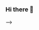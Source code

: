 ### Hi there 👋

<!--
**M0rdek4y/M0rdek4y** is a ✨ _special_ ✨ repository because its `README.md` (this file) appears on your GitHub profile.

Here are some ideas to get you started:

-- 👋 Hi, I’m @MarquesDesigner
# Repositório público do <a href="https://github.com/M0rdek4y/" target="_blank" rel="external">M0rdek4y</a>
<p><img style="width: 200px; margin: 0px; padding: 0px; left: 10%;" src="https://github.com/M0rdek4y/Repositorio-de-midia/blob/master/media/images/png/logos/logo.png?raw=true" alt="LogoAlien"></p>
<p style="display: inline-block;" ><small>Desenvolvido por <strong>M0rdek4y</strong></small></p>

<!---
MarquesDesigner/MarquesDesigner is a ✨ special ✨ repository because its `README.md` (this file) appears on your GitHub profile.
You can click the Preview link to take a look at your changes.
--->

-->
